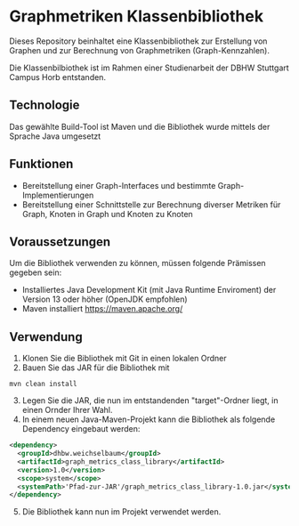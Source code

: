 # Graphmetriken Klassenbibliothek
Dieses Repository beinhaltet eine Klassenbibliothek zur Erstellung von Graphen und zur Berechnung von Graphmetriken (Graph-Kennzahlen).

Die Klassenbilbiothek ist im Rahmen einer Studienarbeit der DBHW Stuttgart Campus Horb entstanden.
## Technologie
Das gewählte Build-Tool ist Maven und die Bibliothek wurde mittels der Sprache Java umgesetzt
## Funktionen
* Bereitstellung einer Graph-Interfaces und bestimmte Graph-Implementierungen
* Bereitstellung einer Schnittstelle zur Berechnung diverser Metriken für Graph, Knoten in Graph und Knoten zu Knoten
## Voraussetzungen
Um die Bibliothek verwenden zu können, müssen folgende Prämissen gegeben sein:
* Installiertes Java Development Kit (mit Java Runtime Enviroment) der Version 13 oder höher (OpenJDK empfohlen)
* Maven installiert <https://maven.apache.org/>
## Verwendung
1. Klonen Sie die Bibliothek mit Git in einen lokalen Ordner
2. Bauen Sie das JAR für die Bibliothek mit
```
mvn clean install
```
3. Legen Sie die JAR, die nun im entstandenden "target"-Ordner liegt, in einen Ornder Ihrer Wahl.
4. In einem neuen Java-Maven-Projekt kann die Bibliothek als folgende Dependency eingebaut werden:
```xml
<dependency>
  <groupId>dhbw.weichselbaum</groupId>
  <artifactId>graph_metrics_class_library</artifactId>
  <version>1.0</version>
  <scope>system</scope>
  <systemPath>'Pfad-zur-JAR'/graph_metrics_class_library-1.0.jar</systemPath>
</dependency>
```
5. Die Bibliothek kann nun im Projekt verwendet werden.
